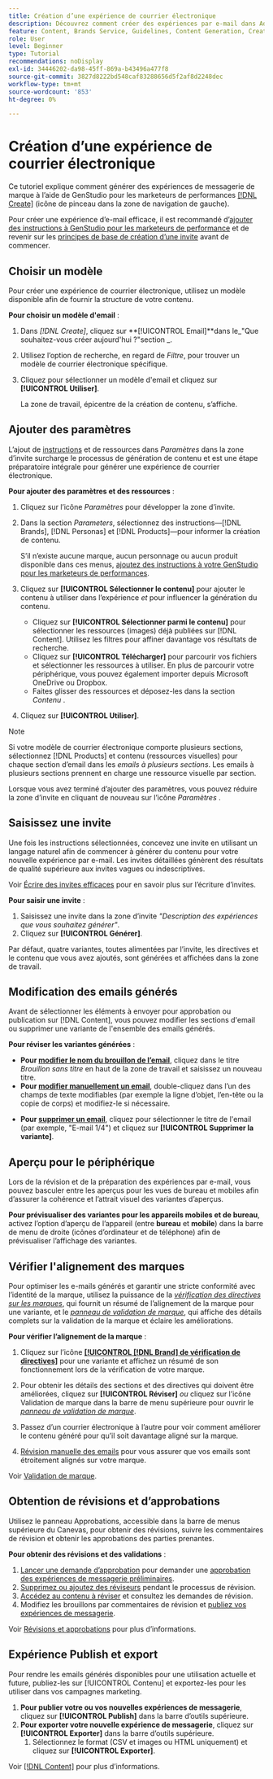 ```yaml
---
title: Création d’une expérience de courrier électronique
description: Découvrez comment créer des expériences par e-mail dans Adobe [!DNL GenStudio] pour les marketeurs de performances.
feature: Content, Brands Service, Guidelines, Content Generation, Create, Experiences, Variant Generation
role: User
level: Beginner
type: Tutorial
recommendations: noDisplay
exl-id: 34446202-da98-45ff-869a-b43496a477f8
source-git-commit: 3827d8222bd548caf83288656d5f2af8d2248dec
workflow-type: tm+mt
source-wordcount: '853'
ht-degree: 0%

---
```


# Création d’une expérience de courrier électronique

Ce tutoriel explique comment générer des expériences de messagerie de marque à l’aide de GenStudio pour les marketeurs de performances [[!DNL Create]](/help/user-guide/create/overview.md) (icône de pinceau dans la zone de navigation de gauche).

Pour créer une expérience d’e-mail efficace, il est recommandé d’[ajouter des instructions à GenStudio pour les marketeurs de performance](/help/user-guide/guidelines/add-guidelines.md) et de revenir sur les [ principes de base de création d’une invite](/help/user-guide/effective-prompts.md) avant de commencer.

## Choisir un modèle

Pour créer une expérience de courrier électronique, utilisez un modèle disponible afin de fournir la structure de votre contenu.

**Pour choisir un modèle d&#39;email** :

1. Dans _[!DNL Create]_, cliquez sur **[!UICONTROL Email]**dans le_&quot;Que souhaitez-vous créer aujourd&#39;hui ?&quot;section _.
1. Utilisez l’option de recherche, en regard de _Filtre_, pour trouver un modèle de courrier électronique spécifique.
1. Cliquez pour sélectionner un modèle d&#39;email et cliquez sur **[!UICONTROL Utiliser]**.

   La zone de travail, épicentre de la création de contenu, s’affiche.

## Ajouter des paramètres

L’ajout de [ instructions](/help/user-guide/guidelines/overview.md) et de ressources dans _Paramètres_ dans la zone d’invite surcharge le processus de génération de contenu et est une étape préparatoire intégrale pour générer une expérience de courrier électronique.

**Pour ajouter des paramètres et des ressources** :

1. Cliquez sur l’icône _Paramètres_ pour développer la zone d’invite.
1. Dans la section _Parameters_, sélectionnez des instructions—[!DNL Brands], [!DNL Personas] et [!DNL Products]—pour informer la création de contenu.

   S’il n’existe aucune marque, aucun personnage ou aucun produit disponible dans ces menus, [ ajoutez des instructions à votre GenStudio pour les marketeurs de performances](/help/user-guide/guidelines/add-guidelines.md).

1. Cliquez sur **[!UICONTROL Sélectionner le contenu]** pour ajouter le contenu à utiliser dans l’expérience *et* pour influencer la génération du contenu.
   * Cliquez sur **[!UICONTROL Sélectionner parmi le contenu]** pour sélectionner les ressources (images) déjà publiées sur [!DNL Content]. Utilisez les filtres pour affiner davantage vos résultats de recherche.
   * Cliquez sur **[!UICONTROL Télécharger]** pour parcourir vos fichiers et sélectionner les ressources à utiliser. En plus de parcourir votre périphérique, vous pouvez également importer depuis Microsoft OneDrive ou Dropbox.
   * Faites glisser des ressources et déposez-les dans la section _Contenu_ .
1. Cliquez sur **[!UICONTROL Utiliser]**.

>[!NOTE]
>
>Si votre modèle de courrier électronique comporte plusieurs sections, sélectionnez [!DNL Products] et contenu (ressources visuelles) pour chaque section d’email dans les _emails à plusieurs sections_. Les emails à plusieurs sections prennent en charge une ressource visuelle par section.

Lorsque vous avez terminé d’ajouter des paramètres, vous pouvez réduire la zone d’invite en cliquant de nouveau sur l’icône _Paramètres_ .

## Saisissez une invite

Une fois les instructions sélectionnées, concevez une invite en utilisant un langage naturel afin de commencer à générer du contenu pour votre nouvelle expérience par e-mail. Les invites détaillées génèrent des résultats de qualité supérieure aux invites vagues ou indescriptives.

Voir [Écrire des invites efficaces](/help/user-guide/effective-prompts.md) pour en savoir plus sur l’écriture d’invites.

**Pour saisir une invite** :

1. Saisissez une invite dans la zone d’invite _&quot;Description des expériences que vous souhaitez générer&quot;_.
1. Cliquez sur **[!UICONTROL Générer]**.

Par défaut, quatre variantes, toutes alimentées par l’invite, les directives et le contenu que vous avez ajoutés, sont générées et affichées dans la zone de travail.

## Modification des emails générés

Avant de sélectionner les éléments à envoyer pour approbation ou publication sur [!DNL Content], vous pouvez modifier les sections d&#39;email ou supprimer une variante de l&#39;ensemble des emails générés.

**Pour réviser les variantes générées** :

* **Pour [modifier le nom du brouillon de l’email](/help/user-guide/create/manage-variants.md#change-draft-name)**, cliquez dans le titre _Brouillon sans titre_ en haut de la zone de travail et saisissez un nouveau titre.
* **Pour [modifier manuellement un email](/help/user-guide/create/manage-variants.md#manually-edit-text)**, double-cliquez dans l’un des champs de texte modifiables (par exemple la ligne d’objet, l’en-tête ou la copie de corps) et modifiez-le si nécessaire.
<!-- * **To [regenerate a section of a variant](/help/user-guide/create/manage-variants.md#re-generate-sections)**, click an editable text field and use the _[!UICONTROL Suggested edits]_ options or enter a new prompt and click **[!UICONTROL Generate]**. -->
* **Pour [supprimer un email](/help/user-guide/create/manage-variants.md#delete-variant)**, cliquez pour sélectionner le titre de l&#39;email (par exemple, &quot;E-mail 1/4&quot;) et cliquez sur **[!UICONTROL Supprimer la variante]**.

## Aperçu pour le périphérique

Lors de la révision et de la préparation des expériences par e-mail, vous pouvez basculer entre les aperçus pour les vues de bureau et mobiles afin d’assurer la cohérence et l’attrait visuel des variantes d’aperçus.

**Pour prévisualiser des variantes pour les appareils mobiles et de bureau**, activez l’option d’aperçu de l’appareil (entre **bureau** et **mobile**) dans la barre de menu de droite (icônes d’ordinateur et de téléphone) afin de prévisualiser l’affichage des variantes.

## Vérifier l&#39;alignement des marques

Pour optimiser les e-mails générés et garantir une stricte conformité avec l’identité de la marque, utilisez la puissance de la [_vérification des directives sur les marques_](/help/user-guide/guidelines/brand-validation.md#brand-guidelines-check), qui fournit un résumé de l’alignement de la marque pour une variante, et le [_panneau de validation de marque_](/help/user-guide/guidelines/brand-validation.md#brand-validation-panel), qui affiche des détails complets sur la validation de la marque et éclaire les améliorations.

**Pour vérifier l’alignement de la marque** :

1. Cliquez sur l’icône [**[!UICONTROL [!DNL Brand] de vérification de directives]**](/help/user-guide/guidelines/brand-validation.md#brand-guidelines-check) pour une variante et affichez un résumé de son fonctionnement lors de la vérification de votre marque.
1. Pour obtenir les détails des sections et des directives qui doivent être améliorées, cliquez sur **[!UICONTROL Réviser]** _ou_ cliquez sur l’icône Validation de marque dans la barre de menu supérieure pour ouvrir le [_panneau de validation de marque_](/help/user-guide/guidelines/brand-validation.md#brand-validation-panel).

1. Passez d’un courrier électronique à l’autre pour voir comment améliorer le contenu généré pour qu’il soit davantage aligné sur la marque.
1. [Révision manuelle des emails](#revise-generated-emails) pour vous assurer que vos emails sont étroitement alignés sur votre marque.

Voir [Validation de marque](/help/user-guide/guidelines/brand-validation.md).

## Obtention de révisions et d’approbations

Utilisez le panneau Approbations, accessible dans la barre de menus supérieure du Canevas, pour obtenir des révisions, suivre les commentaires de révision et obtenir les approbations des parties prenantes.

**Pour obtenir des révisions et des validations** :

1. [Lancer une demande d’approbation](/help/user-guide/approvals/request-review.md) pour demander une [approbation des expériences de messagerie préliminaires](/help/user-guide/approvals/approve-content.md).
1. [Supprimez ou ajoutez des réviseurs](/help/user-guide/approvals/review-and-edit.md#manage-approvals) pendant le processus de révision.
1. [Accédez au contenu à réviser](/help/user-guide/approvals/review-and-edit.md#access-content-for-review) et consultez les demandes de révision.
1. Modifiez les brouillons par commentaires de révision et [publiez vos expériences de messagerie](#publish-and-export-experience).

Voir [Révisions et approbations](/help/user-guide/approvals/overview.md) pour plus d’informations.

## Expérience Publish et export

Pour rendre les emails générés disponibles pour une utilisation actuelle et future, publiez-les sur [!UICONTROL Contenu] et exportez-les pour les utiliser dans vos campagnes marketing.

1. **Pour publier votre ou vos nouvelles expériences de messagerie**, cliquez sur **[!UICONTROL Publish]** dans la barre d’outils supérieure.
1. **Pour exporter votre nouvelle expérience de messagerie**, cliquez sur **[!UICONTROL Exporter]** dans la barre d’outils supérieure.
   1. Sélectionnez le format (CSV et images ou HTML uniquement) et cliquez sur **[!UICONTROL Exporter]**.

Voir [[!DNL Content]](/help/user-guide/content/overview.md#search-and-find-approved-content) pour plus d’informations.
